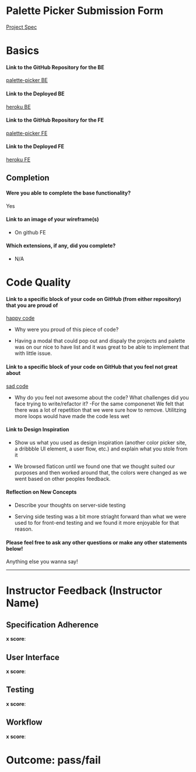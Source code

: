 # Palette Picker Submission Form

 [Project Spec](http://frontend.turing.io/projects/palette-picker.html)

 # Basics

 #### Link to the GitHub Repository for the BE
[palette-picker BE](https://github.com/raechelo/palette-picker-be)

 #### Link to the Deployed BE
[heroku BE](https://donut-picker-be.herokuapp.com)

 #### Link to the GitHub Repository for the FE
[palette-picker FE](https://github.com/raechelo/Palette-Picker-fe/pull/68)

 #### Link to the Deployed FE
[heroku FE](https://dashboard.heroku.com/apps/donut-picker)

 ## Completion

 #### Were you able to complete the base functionality?

 Yes

 #### Link to an image of your wireframe(s)
- On github FE

 #### Which extensions, if any, did you complete?
 
 - N/A

 # Code Quality

 #### Link to a specific block of your code on GitHub (from either repository) that you are proud of
[happy code](https://github.com/raechelo/Palette-Picker-fe/blob/master/src/Components/Project/Project.js)

 * Why were you proud of this piece of code?  
- Having a modal that could pop out and dispaly the projects and palette was on our nice to have list and it was great to be able to implement that with little issue.

 #### Link to a specific block of your code on GitHub that you feel not great about
[sad code](https://github.com/raechelo/Palette-Picker-fe/blob/master/src/Components/Project/Project.js)

 * Why do you feel not awesome about the code? What challenges did you face trying to write/refactor it?
-For the same componenet We felt that there was a lot of repetition that we were sure how to remove. Utilitzing more loops would have made the code less wet
 #### Link to Design Inspiration

 * Show us what you used as design inspiration (another color picker site, a dribbble UI element, a user flow, etc.) and explain what you stole from it  
- We browsed flaticon until we found one that we thought suited our purposes and then worked around that, the colors were changed as we went based on other peoples feedback. 

 #### Reflection on New Concepts

 * Describe your thoughts on server-side testing  
- Serving side testing was a bit more striaght forward than what we were used to for front-end testing and we found it more enjoyable for that reason. 

#### Please feel free to ask any other questions or make any other statements below!

 Anything else you wanna say!

 -----


 # Instructor Feedback (Instructor Name)

 ## Specification Adherence

 **x score**: 

 ## User Interface

 **x score**: 

 ## Testing

 **x score**: 

 ## Workflow

 **x score**: 

 # Outcome: pass/fail
